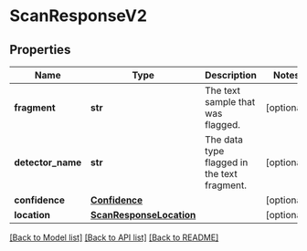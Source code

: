 # ScanResponseV2

## Properties
Name | Type | Description | Notes
------------ | ------------- | ------------- | -------------
**fragment** | **str** | The text sample that was flagged. | [optional] 
**detector_name** | **str** | The data type flagged in the text fragment. | [optional] 
**confidence** | [**Confidence**](Confidence.md) |  | [optional] 
**location** | [**ScanResponseLocation**](ScanResponseLocation.md) |  | [optional] 

[[Back to Model list]](../README.md#documentation-for-models) [[Back to API list]](../README.md#documentation-for-api-endpoints) [[Back to README]](../README.md)


